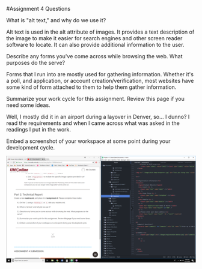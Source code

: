 #Assignment 4 Questions

What is "alt text," and why do we use it?

Alt text is used in the alt attribute of images. It provides a text description of the image to make it easier for search engines and other screen reader software to locate. It can also provide additional information to the user.

Describe any forms you've come across while browsing the web. What purposes do the serve?

Forms that I run into are mostly used for gathering information. Whether it's a poll, and application, or account creation/verification, most websites have some kind of form attached to them to help them gather information.

Summarize your work cycle for this assignment. Review this page if you need some ideas.

Well, I mostly did it in an airport during a layover in Denver, so... I dunno? I read the requirements and when I came across what was asked in the readings I put in the work.

 Embed a screenshot of your workspace at some point during your development cycle.

![My Image](Images/desktop.png)
